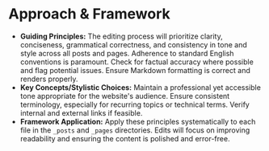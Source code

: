 # Approach & Framework

*   **Guiding Principles:** The editing process will prioritize clarity, conciseness, grammatical correctness, and consistency in tone and style across all posts and pages. Adherence to standard English conventions is paramount. Check for factual accuracy where possible and flag potential issues. Ensure Markdown formatting is correct and renders properly.
*   **Key Concepts/Stylistic Choices:** Maintain a professional yet accessible tone appropriate for the website's audience. Ensure consistent terminology, especially for recurring topics or technical terms. Verify internal and external links if feasible.
*   **Framework Application:** Apply these principles systematically to each file in the `_posts` and `_pages` directories. Edits will focus on improving readability and ensuring the content is polished and error-free.